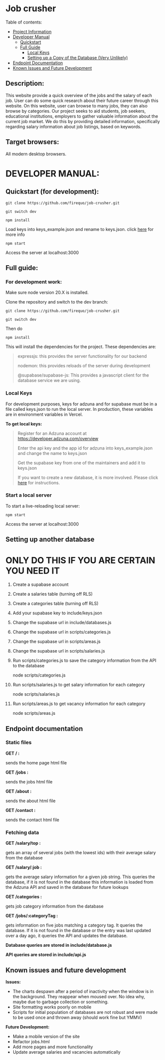 # Job crusher

Table of contents:
- [Project Information](#pinfo)
- [Developer Manual](#manual)
    - [Quickstart](#quickstart)
    - [Full Guide](#full-guide)
        - [Local Keys](#local-keys)
        - [Setting up a Copy of the Database (Very Unlikely)](#db-setup)
- [Endpoint Documentation](#endpoints)
- [Known Issues and Future Development](#issues-future)
 
<a id="pinfo"></a>

## Description: 

This website provide a quick overview of the jobs and the salary of each job. User can do some quick research about their future career through this website. On this website, user can browse to many jobs, they can also browse by categories. Our project seeks to aid students, job seekers, educational institutions, employers to gather valuable information about the current job market. We do this by providing detailed information, specifically regarding salary information about job listings, based on keywords. 

## Target browsers: 

All modern desktop browsers. 

<a id="manual"></a>

# DEVELOPER MANUAL:

<a id="quickstart"></a>

## Quickstart (for development):

    git clone https://github.com/firequo/job-crusher.git

    git switch dev 

    npm install

Load keys into keys_example.json and rename to keys.json.  click [here](#local-keys) for more info

    npm start

Access the server at localhost:3000

<a id="full-guide"></a>

## Full guide: 

### For development work:

Make sure node version 20.X is installed.

Clone the repository and switch to the dev branch:

    git clone https://github.com/firequo/job-crusher.git

    git switch dev 

Then do 

    npm install

This will install the dependencies for the project. These dependencies are:

> expressjs: this provides the server functionality for our backend
>
> nodemon: this provides reloads of the server during development
>
> @supabase/supabase-js: This provides a javascript client for the database service we are using.

<a id="local-keys"></a>

### Local Keys

For development purposes, keys for adzuna and for supabase must be in a file called keys.json to run the local server.
In production, these variables are in environment variables in Vercel.

**To get local keys:**
> Register for an Adzuna account at https://developer.adzuna.com/overview
>
> Enter the api key and the app id for adzuna into keys_example.json and change the name to keys.json 
>
> Get the supabase key from one of the maintainers and add it to keys.json
>
> If you want to create a new database, it is more involved. Please click [here](#db-setup) for instructions.

### Start a local server

To start a live-reloading local server:

    npm start

Access the server at localhost:3000

<a id="db-setup"></a>

## Setting up another database

# ONLY DO THIS IF YOU ARE CERTAIN YOU NEED IT

1. Create a supabase account
2. Create a salaries table (turning off RLS)
3. Create a categories table (turning off RLS)
4. Add your supabase key to include/keys.json
5. Change the supabase url in include/databases.js
6. Change the supabase url in scripts/categories.js
7. Change the supabase url in scripts/areas.js
8. Change the supabase url in scripts/salaries.js
9. Run scripts/categories.js to save the category information from the API to the database

    node scripts/categories.js

10. Run scripts/salaries.js to get salary information for each category

    node scripts/salaries.js

11. Run scripts/areas.js to get vacancy information for each category

    node scripts/areas.js


<a id="endpoints"></a>

## Endpoint documentation

### Static files

**GET / :**

sends the home page html file

**GET /jobs :**

sends the jobs html file

**GET /about :**

sends the about html file

**GET /contact :**

sends the contact html file

### Fetching data

**GET /salary/top :**

gets an array of several jobs (with the lowest ids) with their average salary from the database

**GET /salary/:job :**

gets the average salary information for a given job string. This queries the database, if it is not found in the database this information is loaded from the Adzuna API and saved in the database for future lookups 

**GET /categories :**

gets job category information from the database

**GET /jobs/:categoryTag :**

gets information on five jobs matching a category tag. It queries the database. If it is not found in the database or the entry was last updated over a day ago, it queries the API and updates the database.

**Database queries are stored in include/database.js**

**API queries are stored in include/api.js**

<a id="issues-future"></a>

## Known issues and future development

**Issues:**
- The charts despawn after a period of inactivity when the window is in the background. They reappear when moused over. No idea why, maybe due to garbage collection or something.
- Site formatting works poorly on mobile
- Scripts for initial population of databases are not robust and were made to be used once and thrown away (should work fine but YMMV)

**Future Development:**
- Make a mobile version of the site
- Refactor jobs.html
- Add more pages and more functionality
- Update average salaries and vacancies automatically
